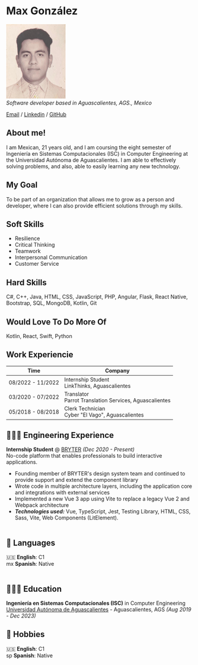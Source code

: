 
# Max González

![Photo](profile_photo.png) <br>
_Software developer based in Aguascalientes, AGS., Mexico_

[Email](mailto:gonzalezfriasmax36@gmail.com) / [Linkedin](https://www.linkedin.com/in/maxgonzalezfrias/) / [GitHub](https://github.com/MaxGonzalez67304)

## About me!

I am Mexican, 21 years old, and I am coursing the eight semester of Ingeniería en Sistemas Computacionales (ISC) in Computer Engineering at the Universidad Autónoma de Aguascalientes. I am able to effectively solving problems, and also, able to easily learning any new technology.

## My Goal

To be part of an organization that allows me to grow as a person and developer, where I can also provide efficient solutions through my skills.

## Soft Skills

* Resilience
* Critical Thinking
* Teamwork
* Interpersonal Communication
* Customer Service

## Hard Skills

C#, C++, Java, HTML, CSS, JavaScript, PHP, Angular, Flask, React Native, Bootstrap, SQL, MongoDB, Kotlin, Git  

## Would Love To Do More Of

Kotlin, React, Swift, Python

## Work Experiencie

|Time|Company|
|----|---|
|08/2022 - 11/2022|Internship Student<br>LinkThinks, Aguascalientes|
|03/2020 - 07/2022|Translator<br>Parrot Translation Services, Aguascalientes|
|05/2018 - 08/2018|Clerk Technician<br>Cyber "El Vago", Aguascalientes|

## 👩🏼‍💻 Engineering Experience

**Internship Student** @ [BRYTER](https://bryter.com/) _(Dec 2020 - Present)_ <br>
No-code platform that enables professionals to build interactive applications.
  - Founding member of BRYTER's design system team and continued to provide support and extend the component library
  - Wrote code in multiple architecture layers, including the application core and integrations with external services
  - Implemented a new Vue 3 app using Vite to replace a legacy Vue 2 and Webpack architecture
  - **_Technologies used:_** Vue, TypeScript, Jest, Testing Library, HTML, CSS, Sass, Vite, Web Components (LitElement).
<br><br>

## 💬 Languages

🇺🇸 **English**: C1 <br>
mx **Spanish**: Native
<br><br>

## 👩🏼‍🎓 Education

**Ingeniería en Sistemas Computacionales (ISC)** in Computer Engineering<br>
[Universidad Autónoma de Aguascalientes](https://www.uaa.mx/portal/) - Aguascalientes, AGS _(Aug 2019 - Dec 2023)_ <br>

## 💬 Hobbies

🇺🇸 **English**: C1 <br>
sp **Spanish**: Native
<br><br>
